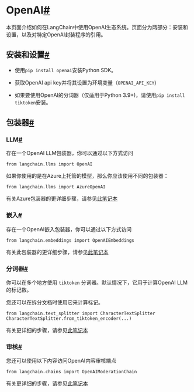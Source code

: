 

OpenAI[#](#openai "跳转到此标题的链接")
==============================

本页面介绍如何在LangChain中使用OpenAI生态系统。页面分为两部分：安装和设置，以及对特定OpenAI封装程序的引用。

安装和设置[#](#installation-and-setup "跳转到此标题的链接")
---------------------------------------------

* 使用`pip install openai`安装Python SDK。

* 获取OpenAI api key并将其设置为环境变量（`OPENAI_API_KEY`)

* 如果要使用OpenAI的分词器（仅适用于Python 3.9+)，请使用`pip install tiktoken`安装。

包装器[#](#wrappers "永久链接到此标题")
----------------------------

### LLM[#](#llm "永久链接到此标题")

存在一个OpenAI LLM包装器，你可以通过以下方式访问

```
from langchain.llms import OpenAI

```

如果你使用的是在Azure上托管的模型，那么你应该使用不同的包装器：

```
from langchain.llms import AzureOpenAI

```

有关Azure包装器的更详细步骤，请参见[此笔记本](../modules/models/llms/integrations/azure_openai_example)

### 嵌入[#](#embeddings "永久链接到此标题")

存在一个OpenAI嵌入包装器，你可以通过以下方式访问

```
from langchain.embeddings import OpenAIEmbeddings

```

有关此包装器的更详细步骤，请参见[此笔记本](../modules/models/text_embedding/examples/openai)

### 分词器[#](#tokenizer "永久链接到此标题")

你可以在多个地方使用 `tiktoken` 分词器。默认情况下，它用于计算OpenAI LLM的标记数。

您还可以在拆分文档时使用它来计算标记。

```
from langchain.text_splitter import CharacterTextSplitter
CharacterTextSplitter.from_tiktoken_encoder(...)

```

有关更详细的步骤，请参见[此笔记本](../modules/indexes/text_splitters/examples/tiktoken)

### 审核[#](#moderation "此标题的永久链接")

您还可以使用以下内容访问OpenAI内容审核端点

```
from langchain.chains import OpenAIModerationChain

```

有关更详细的步骤，请参见[此笔记本](../modules/chains/examples/moderation)

